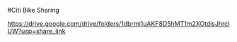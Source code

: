 #Citi Bike Sharing

https://drive.google.com/drive/folders/1dbrmi1uAKF8D5hMT1m2XOtdisJhrclUW?usp=share_link
